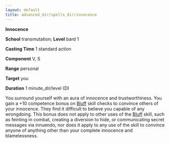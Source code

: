 ```yaml
---
layout: default
title: advanced_dir/spells_dir/innocence
---
```

 **Innocence**

**School** transmutation; **Level** bard 1

**Casting Time** 1 standard action

**Component** V, S

**Range** personal

**Target** you

**Duration** 1 minute_dir/level (D)

You surround yourself with an aura of innocence and trustworthiness. You gain a +10 competence bonus on [Bluff](../../../skills_dir/bluff#_bluff) skill checks to convince others of your innocence. They find it difficult to believe you capable of any wrongdoing. This bonus does not apply to other uses of the [Bluff](../../../skills_dir/bluff#_bluff) skill, such as feinting in combat, creating a diversion to hide, or communicating secret messages via innuendo, nor does it apply to any use of the skill to convince anyone of anything other than your complete innocence and blamelessness.

